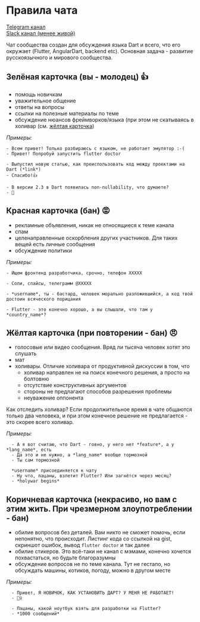 # Правила чата
[Telegram канал](https://t.me/rudart)  
[Slack канал (менее живой)](http://dart-ru.herokuapp.com/)

Чат сообщества создан для обсуждения языка Dart и всего, что его окружает (Flutter, AngularDart, backend etc). Основная задача - развитие русскоязычного и мирового сообщества.

## Зелёная карточка (вы - молодец) 👍
- помощь новичкам
- уважительное общение
- ответы на вопросы
- ссылки на полезные материалы по теме
- обсуждение нюансов фреймворков/языка (при этом не скатываясь в холивар (см. [жёлтая карточка](https://github.com/rudart/community/new/master#%D0%B6%D1%91%D0%BB%D1%82%D0%B0%D1%8F-%D0%BA%D0%B0%D1%80%D1%82%D0%BE%D1%87%D0%BA%D0%B0-%D0%BF%D1%80%D0%B8-%D0%BF%D0%BE%D0%B2%D1%82%D0%BE%D1%80%D0%B5%D0%BD%D0%B8%D0%B8---%D0%B1%D0%B0%D0%BD-))

_Примеры:_  
  ```
  - Всем привет! Только разбираюсь с языком, не работает эмулятор :-(
  - Привет! Попробуй запустить flutter doctor
  
  - Выпустил новую статью, как преиспользовать код между проектами на Dart (*link*)
  - Спасибо!👍
  
  - В версии 2.3 в Dart появилась non-nullability, что думаете?
  - 🤯
  ```

## Красная карточка (бан) 😡
- рекламные объявления, никак не относящиеся к теме канала
- спам
- целенаправленные оскорбления других участников. Для таких вещей есть личные сообщения
- обсуждение политики

_Примеры:_   
  ```
  - Ищем фронтенд разработчика, срочно, телефон XXXXX
  
  - Соли, спайсы, телеграмм @XXXXX
  
  - *username*, ты - бастард, человек морально разложившийся, а код твой достоин всяческого порицания
  
  - Flutter - это конечно хорошо, а вы слышали, что там у *country_name*?
  ```

## Жёлтая карточка (при повторении - бан) 😠
- голосовые или видео сообщения. Вряд ли тысяча человек хотят это слушать
- мат
- холивары. Отличие холивара от продуктивной дискуссии в том, что 
  - холивар направлен не на поиск конечного решения, а просто на болтовню
  - отсутствие конструктивных аргументов
  - стороны не предлагают способов разрешения проблемы
  - неуважение оппонента  
  
Как отследить холивар? Если продолжительное время в чате общаются только два человека, и при этом конечное решение не предлагается - это скорее всего холивар.  

_Примеры:_   
  ```
    - А я вот считаю, что Dart - говно, у него нет *feature*, а у *lang_name*, есть
    - Да это и не нужно, а *lang_name* вообще тормозной
    - Ты сам тормозной
    
    *username* присоединяется к чату
    - Ну что, пацаны, взлетит Flutter? Или загнётся через месяц?
    - *holywar begins*
  ```

## Коричневая карточка (некрасиво, но вам с этим жить. При чрезмерном злоупотреблении - бан)
- обилие вопросов без деталей. Вам никто не сможет помочь, если непонятно, что происходит. Листинг кода со ссылкой на gist, скриншот ошибок, вывод `flutter doctor` и так далее
- обилие стикеров. Это всё-таки не канал с мэмами, конечно хочется похвастаться, но будьте благоразумны
- обсуждение вопросов не по теме канала. Тут не гестапо, но обсуждать машины, котиков, погоду, можно в другом месте

_Примеры:_   
  ```
    - Привет, Я НОВИЧОК, КАК УСТАНОВИТЬ ДАРТ? У МЕНЯ НЕ РАБОТАЕТ!
    - 🤦‍♀️
    
    - Пацаны, какой ноутбук взять для разработки на Flutter?
    - *1000 сообщений*
  ```
